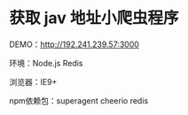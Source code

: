 # 获取 jav 地址小爬虫程序
DEMO：http://192.241.239.57:3000

环境：Node.js Redis

浏览器：IE9+

npm依赖包：superagent cheerio redis